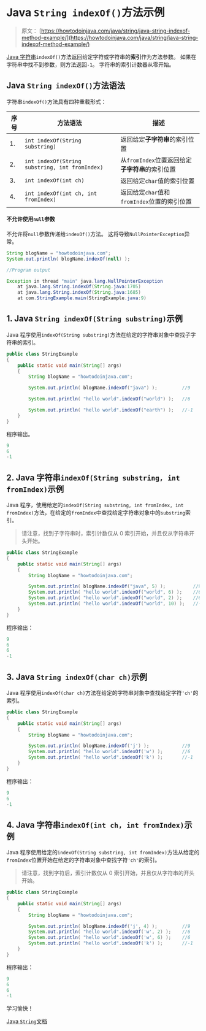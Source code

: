 # Java `String indexOf()`方法示例

> 原文： [https://howtodoinjava.com/java/string/java-string-indexof-method-example/](https://howtodoinjava.com/java/string/java-string-indexof-method-example/)

[Java 字符串](https://howtodoinjava.com/java-string/)`indexOf()`方法返回给定字符或字符串的**索引**作为方法参数。 如果在字符串中找不到参数，则方法返回`-1`。 字符串的索引计数器从零开始。

## Java `String indexOf()`方法语法

字符串`indexOf()`方法具有四种重载形式：

| 序号 | 方法语法 | 描述 |
| --- | --- | --- |
| 1. | `int indexOf(String substring)` | 返回给定**子字符串**的索引位置 |
| 2. | `int indexOf(String substring, int fromIndex)` | 从`fromIndex`位置返回给定**子字符串**的索引位置 |
| 3. | `int indexOf(int ch)` | 返回给定`char`值的索引位置 |
| 4. | `int indexOf(int ch, int fromIndex)` | 返回给定`char`值和`fromIndex`位置的索引位置 |

#### 不允许使用`null`参数

不允许将`null`参数传递给`indexOf()`方法。 这将导致`NullPointerException`异常。

```java
String blogName = "howtodoinjava.com";
System.out.println( blogName.indexOf(null) );

//Program output

Exception in thread "main" java.lang.NullPointerException
	at java.lang.String.indexOf(String.java:1705)
	at java.lang.String.indexOf(String.java:1685)
	at com.StringExample.main(StringExample.java:9)

```

## 1\. Java `String indexOf(String substring)`示例

Java 程序使用`indexOf(String substring)`方法在给定的字符串对象中查找子字符串的索引。

```java
public class StringExample 
{
    public static void main(String[] args) 
    {
        String blogName = "howtodoinjava.com";

        System.out.println( blogName.indexOf("java") );			//9

        System.out.println( "hello world".indexOf("world") );	//6

        System.out.println( "hello world".indexOf("earth") );	//-1
    }
}

```

程序输出。

```java
9
6
-1

```

## 2\. Java 字符串`indexOf(String substring, int fromIndex)`示例

Java 程序，使用给定的`indexOf(String substring, int fromIndex, int fromIndex)`方法，在给定的`fromIndex`中查找给定字符串对象中的`substring`索引。

> 请注意，找到子字符串时，索引计数仅从 0 索引开始，并且仅从字符串开头开始。

```java
public class StringExample 
{
    public static void main(String[] args) 
    {
        String blogName = "howtodoinjava.com";

        System.out.println( blogName.indexOf("java", 5) );			//9
        System.out.println( "hello world".indexOf("world", 6) );	//6
        System.out.println( "hello world".indexOf("world", 2) );	//6
        System.out.println( "hello world".indexOf("world", 10) );	//-1
    }
}

```

程序输出：

```java
9
6
6
-1

```

## 3\. Java `String indexOf(char ch)`示例

Java 程序使用`indexOf(char ch)`方法在给定的字符串对象中查找给定字符`'ch'`的索引。

```java
public class StringExample 
{
    public static void main(String[] args) 
    {
        String blogName = "howtodoinjava.com";

        System.out.println( blogName.indexOf('j') );            //9
        System.out.println( "hello world".indexOf('w') );       //6
        System.out.println( "hello world".indexOf('k') );       //-1
    }
}

```

程序输出：

```java
9
6
-1

```

## 4\. Java 字符串`indexOf(int ch, int fromIndex)`示例

Java 程序使用给定的`indexOf(String substring, int fromIndex)`方法从给定的`fromIndex`位置开始在给定的字符串对象中查找字符`'ch'`的索引。

> 请注意，找到字符后，索引计数仅从 0 索引开始，并且仅从字符串的开头开始。

```java
public class StringExample 
{
    public static void main(String[] args) 
    {
        String blogName = "howtodoinjava.com";

        System.out.println( blogName.indexOf('j', 4) );         //9
        System.out.println( "hello world".indexOf('w', 2) );    //6
        System.out.println( "hello world".indexOf('w', 6) );    //6
        System.out.println( "hello world".indexOf('k') );       //-1
    }
}

```

程序输出：

```java
9
6
6
-1

```

学习愉快！

[Java `String`文档](https://docs.oracle.com/javase/10/docs/api/java/lang/String.html)